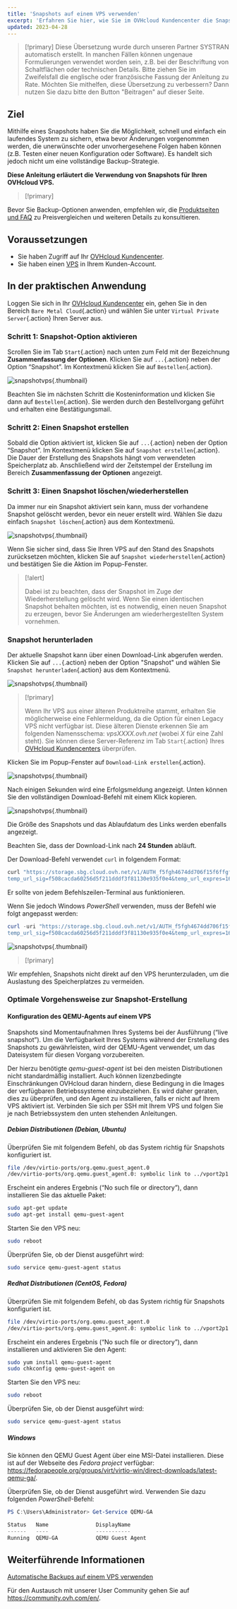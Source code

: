```yaml
---
title: 'Snapshots auf einem VPS verwenden'
excerpt: 'Erfahren Sie hier, wie Sie im OVHcloud Kundencenter die Snapshot-Option aktivieren und verwenden'
updated: 2023-04-28
---
```


> [!primary]
> Diese Übersetzung wurde durch unseren Partner SYSTRAN automatisch erstellt. In manchen Fällen können ungenaue Formulierungen verwendet worden sein, z.B. bei der Beschriftung von Schaltflächen oder technischen Details. Bitte ziehen Sie im Zweifelsfall die englische oder französische Fassung der Anleitung zu Rate. Möchten Sie mithelfen, diese Übersetzung zu verbessern? Dann nutzen Sie dazu bitte den Button "Beitragen" auf dieser Seite.
>

## Ziel

Mithilfe eines Snapshots haben Sie die Möglichkeit, schnell und einfach ein laufendes System zu sichern, etwa bevor Änderungen vorgenommen werden, die unerwünschte oder unvorhergesehene Folgen haben können (z.B. Testen einer neuen Konfiguration oder Software). Es handelt sich jedoch nicht um eine vollständige Backup-Strategie.

**Diese Anleitung erläutert die Verwendung von Snapshots für Ihren OVHcloud VPS.**

> [!primary]
>
Bevor Sie Backup-Optionen anwenden, empfehlen wir, die [Produktseiten und FAQ](https://www.ovhcloud.com/de/vps/options/) zu Preisvergleichen und weiteren Details zu konsultieren.
>

## Voraussetzungen

- Sie haben Zugriff auf Ihr [OVHcloud Kundencenter](https://www.ovh.com/auth/?action=gotomanager&from=https://www.ovh.de/&ovhSubsidiary=de).
- Sie haben einen [VPS](https://www.ovhcloud.com/de/vps/) in Ihrem Kunden-Account.

## In der praktischen Anwendung

Loggen Sie sich in Ihr [OVHcloud Kundencenter](https://www.ovh.com/auth/?action=gotomanager&from=https://www.ovh.de/&ovhSubsidiary=de) ein, gehen Sie in den Bereich `Bare Metal Cloud`{.action} und wählen Sie unter `Virtual Private Server`{.action} Ihren Server aus.

### Schritt 1: Snapshot-Option aktivieren

Scrollen Sie im Tab `Start`{.action} nach unten zum Feld mit der Bezeichnung **Zusammenfassung der Optionen**. Klicken Sie auf `...`{.action} neben der Option “Snapshot”. Im Kontextmenü klicken Sie auf `Bestellen`{.action}.

![snapshotvps](images/snapshot_vps_step1b.png){.thumbnail}

Beachten Sie im nächsten Schritt die Kosteninformation und klicken Sie dann auf `Bestellen`{.action}. Sie werden durch den Bestellvorgang geführt und erhalten eine Bestätigungsmail.

### Schritt 2: Einen Snapshot erstellen

Sobald die Option aktiviert ist, klicken Sie auf `...`{.action} neben der Option “Snapshot”. Im Kontextmenü klicken Sie auf `Snapshot erstellen`{.action}. Die Dauer der Erstellung des Snapshots hängt vom verwendeten Speicherplatz ab. Anschließend wird der Zeitstempel der Erstellung im Bereich **Zusammenfassung der Optionen** angezeigt.

### Schritt 3: Einen Snapshot löschen/wiederherstellen

Da immer nur ein Snapshot aktiviert sein kann, muss der vorhandene Snapshot gelöscht werden, bevor ein neuer erstellt wird. Wählen Sie dazu einfach `Snapshot löschen`{.action} aus dem Kontextmenü.

![snapshotvps](images/snapshot_vps_step2.png){.thumbnail}

Wenn Sie sicher sind, dass Sie Ihren VPS auf den Stand des Snapshots zurücksetzen möchten, klicken Sie auf `Snapshot wiederherstellen`{.action} und bestätigen Sie die Aktion im Popup-Fenster. 

> [!alert]
>
> Dabei ist zu beachten, dass der Snapshot im Zuge der Wiederherstellung gelöscht wird. Wenn Sie einen identischen Snapshot behalten möchten, ist es notwendig, einen neuen Snapshot zu erzeugen, bevor Sie Änderungen am wiederhergestellten System vornehmen.
>

### Snapshot herunterladen

Der aktuelle Snapshot kann über einen Download-Link abgerufen werden. Klicken Sie auf `...`{.action} neben der Option "Snapshot" und wählen Sie `Snapshot herunterladen`{.action} aus dem Kontextmenü.

![snapshotvps](images/snapshot_vps03.png){.thumbnail}

> [!primary]
>
> Wenn Ihr VPS aus einer älteren Produktreihe stammt, erhalten Sie möglicherweise eine Fehlermeldung, da die Option für einen Legacy VPS nicht verfügbar ist. Diese älteren Dienste erkennen Sie am folgenden Namensschema: *vpsXXXX.ovh.net* (wobei *X* für eine Zahl steht). Sie können diese Server-Referenz im Tab `Start`{.action} Ihres [OVHcloud Kundencenters](https://www.ovh.com/auth/?action=gotomanager&from=https://www.ovh.de/&ovhSubsidiary=de) überprüfen.
>

Klicken Sie im Popup-Fenster auf `Download-Link erstellen`{.action}. 

![snapshotvps](images/snapshot_vps04.png){.thumbnail}

Nach einigen Sekunden wird eine Erfolgsmeldung angezeigt. Unten können Sie den vollständigen Download-Befehl mit einem Klick kopieren.

![snapshotvps](images/snapshot_vps05.png){.thumbnail}

Die Größe des Snapshots und das Ablaufdatum des Links werden ebenfalls angezeigt.

Beachten Sie, dass der Download-Link nach **24 Stunden** abläuft.

Der Download-Befehl verwendet `curl` in folgendem Format:

```bash
curl "https://storage.sbg.cloud.ovh.net/v1/AUTH_f5fgh4674dd706f15f6ffgf4z667d3f4g5f05/glance/5ceg3f93-8b49-436b-aefe-4185f9fc3f78?
temp_url_sig=f508cacda60256d5f211dddf3f81130e935f0e4&temp_url_expres=1678247579" --output vps-x11x11xyy.vps.ovh.net --fail
```

Er sollte von jedem Befehlszeilen-Terminal aus funktionieren.

Wenn Sie jedoch Windows *PowerShell* verwenden, muss der Befehl wie folgt angepasst werden:

```powershell
curl -uri "https://storage.sbg.cloud.ovh.net/v1/AUTH_f5fgh4674dd706f15f6ffgf4z667d3f4g5f05/glance/5ceg3f93-8b49-436b-aefe-4185f9fc3f78?
temp_url_sig=f508cacda60256d5f211dddf3f81130e935f0e4&temp_url_expres=1678247579" -OutFile vps-x11x11xyy.vps.ovh.net
```

![snapshotvps](images/snapshot_vps06.png){.thumbnail}

> [!primary]
>
Wir empfehlen, Snapshots nicht direkt auf den VPS herunterzuladen, um die Auslastung des Speicherplatzes zu vermeiden.
>

### Optimale Vorgehensweise zur Snapshot-Erstellung

#### Konfiguration des QEMU-Agents auf einem VPS

Snapshots sind Momentaufnahmen Ihres Systems bei der Ausführung (“live snapshot”). Um die Verfügbarkeit Ihres Systems während der Erstellung des Snapshots zu gewährleisten, wird der QEMU-Agent verwendet, um das Dateisystem für diesen Vorgang vorzubereiten.

Der hierzu benötigte *qemu-guest-agent* ist bei den meisten Distributionen nicht standardmäßig installiert. Auch können lizenzbedingte Einschränkungen OVHcloud daran hindern, diese Bedingung in die Images der verfügbaren Betriebssysteme einzubeziehen. Es wird daher geraten, dies zu überprüfen, und den Agent zu installieren, falls er nicht auf Ihrem VPS aktiviert ist. Verbinden Sie sich per SSH mit Ihrem VPS und folgen Sie je nach Betriebssystem den unten stehenden Anleitungen. 

##### **Debian Distributionen (Debian, Ubuntu)**

Überprüfen Sie mit folgendem Befehl, ob das System richtig für Snapshots konfiguriert ist.

```bash
file /dev/virtio-ports/org.qemu.guest_agent.0
/dev/virtio-ports/org.qemu.guest_agent.0: symbolic link to ../vport2p1
```

Erscheint ein anderes Ergebnis (“No such file or directory”), dann installieren Sie das aktuelle Paket:

```bash
sudo apt-get update
sudo apt-get install qemu-guest-agent
```

Starten Sie den VPS neu:

```bash
sudo reboot
```

Überprüfen Sie, ob der Dienst ausgeführt wird:

```bash
sudo service qemu-guest-agent status
```

##### **Redhat Distributionen (CentOS, Fedora)**

Überprüfen Sie mit folgendem Befehl, ob das System richtig für Snapshots konfiguriert ist.

```bash
file /dev/virtio-ports/org.qemu.guest_agent.0
/dev/virtio-ports/org.qemu.guest_agent.0: symbolic link to ../vport2p1
```

Erscheint ein anderes Ergebnis (“No such file or directory”), dann installieren und aktivieren Sie den Agent:

```bash
sudo yum install qemu-guest-agent
sudo chkconfig qemu-guest-agent on
```

Starten Sie den VPS neu:

```bash
sudo reboot
```

Überprüfen Sie, ob der Dienst ausgeführt wird:

```bash
sudo service qemu-guest-agent status
```

##### **Windows**

Sie können den QEMU Guest Agent über eine MSI-Datei installieren. Diese ist auf der Webseite des *Fedora project* verfügbar: <https://fedorapeople.org/groups/virt/virtio-win/direct-downloads/latest-qemu-ga/>.

Überprüfen Sie, ob der Dienst ausgeführt wird. Verwenden Sie dazu folgenden *PowerShell*-Befehl:

```powershell
PS C:\Users\Administrator> Get-Service QEMU-GA

Status   Name               DisplayName
------   ----               -----------
Running  QEMU-GA            QEMU Guest Agent
```

## Weiterführende Informationen

[Automatische Backups auf einem VPS verwenden](/pages/bare_metal_cloud/virtual_private_servers/using-automated-backups-on-a-vps)

Für den Austausch mit unserer User Community gehen Sie auf <https://community.ovh.com/en/>.
